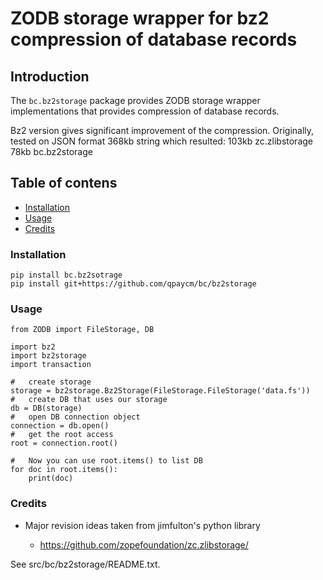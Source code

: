 # ZODB storage wrapper for bz2 compression of database records

## Introduction

The ``bc.bz2storage`` package provides ZODB storage wrapper
implementations that provides compression of database records.

Bz2 version gives significant improvement of the compression.
Originally, tested on JSON format 368kb string which resulted:
103kb zc.zlibstorage
78kb bc.bz2storage

## Table of contens
* [Installation](#installation)
* [Usage](#usage)
* [Credits](#credits)

### Installation

    pip install bc.bz2sotrage
    pip install git+https://github.com/qpaycm/bc/bz2storage
    
### Usage
    
    from ZODB import FileStorage, DB

    import bz2
    import bz2storage
    import transaction

    #	create storage
    storage = bz2storage.Bz2Storage(FileStorage.FileStorage('data.fs'))
    #	create DB that uses our storage
    db = DB(storage)
    #	open DB connection object
    connection = db.open()
    #	get the root access
    root = connection.root()

    #	Now you can use root.items() to list DB
    for doc in root.items():
        print(doc)

### Credits

* Major revision ideas taken from jimfulton's python library

  - https://github.com/zopefoundation/zc.zlibstorage/

See src/bc/bz2storage/README.txt.
